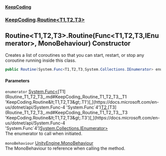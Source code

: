 #### [KeepCoding](index.md 'index')
### [KeepCoding](KeepCoding.md 'KeepCoding').[Routine&lt;T1,T2,T3&gt;](Routine_T1_T2_T3_.md 'KeepCoding.Routine&lt;T1,T2,T3&gt;')
## Routine&lt;T1,T2,T3&gt;.Routine(Func&lt;T1,T2,T3,IEnumerator&gt;, MonoBehaviour) Constructor
Creates a list of coroutines so that you can start, restart, or stop any coroutine running inside this class.  
```csharp
public Routine(System.Func<T1,T2,T3,System.Collections.IEnumerator> enumerator, MonoBehaviour monoBehaviour);
```
#### Parameters
<a name='KeepCoding_Routine_T1_T2_T3__Routine(System_Func_T1_T2_T3_System_Collections_IEnumerator__MonoBehaviour)_enumerator'></a>
`enumerator` [System.Func&lt;](https://docs.microsoft.com/en-us/dotnet/api/System.Func-4 'System.Func`4')[T1](Routine_T1_T2_T3_.md#KeepCoding_Routine_T1_T2_T3__T1 'KeepCoding.Routine&lt;T1,T2,T3&gt;.T1')[,](https://docs.microsoft.com/en-us/dotnet/api/System.Func-4 'System.Func`4')[T2](Routine_T1_T2_T3_.md#KeepCoding_Routine_T1_T2_T3__T2 'KeepCoding.Routine&lt;T1,T2,T3&gt;.T2')[,](https://docs.microsoft.com/en-us/dotnet/api/System.Func-4 'System.Func`4')[T3](Routine_T1_T2_T3_.md#KeepCoding_Routine_T1_T2_T3__T3 'KeepCoding.Routine&lt;T1,T2,T3&gt;.T3')[,](https://docs.microsoft.com/en-us/dotnet/api/System.Func-4 'System.Func`4')[System.Collections.IEnumerator](https://docs.microsoft.com/en-us/dotnet/api/System.Collections.IEnumerator 'System.Collections.IEnumerator')[&gt;](https://docs.microsoft.com/en-us/dotnet/api/System.Func-4 'System.Func`4')  
The enumerator to call when initiated.
  
<a name='KeepCoding_Routine_T1_T2_T3__Routine(System_Func_T1_T2_T3_System_Collections_IEnumerator__MonoBehaviour)_monoBehaviour'></a>
`monoBehaviour` [UnityEngine.MonoBehaviour](https://docs.microsoft.com/en-us/dotnet/api/UnityEngine.MonoBehaviour 'UnityEngine.MonoBehaviour')  
The MonoBehaviour to reference when calling the method.
  
